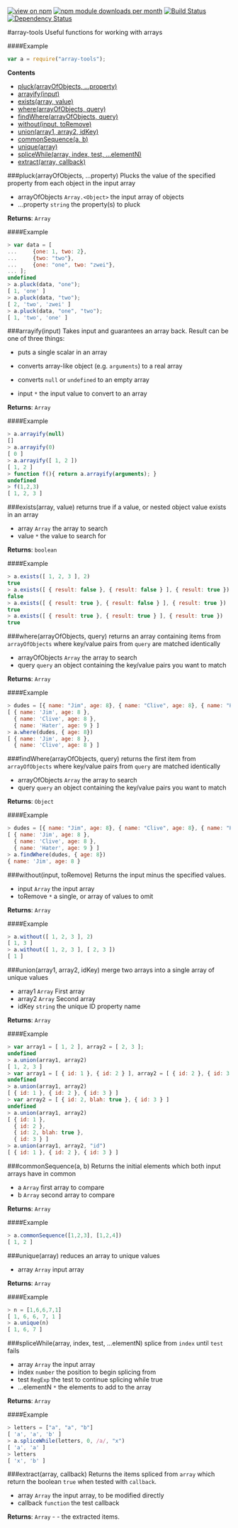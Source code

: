 [![view on npm](http://img.shields.io/npm/v/array-tools.svg)](https://www.npmjs.org/package/array-tools)
[![npm module downloads per month](http://img.shields.io/npm/dm/array-tools.svg)](https://www.npmjs.org/package/array-tools)
[![Build Status](https://travis-ci.org/75lb/array-tools.svg?branch=master)](https://travis-ci.org/75lb/array-tools)
[![Dependency Status](https://david-dm.org/75lb/array-tools.svg)](https://david-dm.org/75lb/array-tools)


#array-tools
Useful functions for working with arrays






####Example
```js
var a = require("array-tools");
```



**Contents**
* [pluck(arrayOfObjects, ...property)](#module_array-tools.pluck)
* [arrayify(input)](#module_array-tools.arrayify)
* [exists(array, value)](#module_array-tools.exists)
* [where(arrayOfObjects, query)](#module_array-tools.where)
* [findWhere(arrayOfObjects, query)](#module_array-tools.findWhere)
* [without(input, toRemove)](#module_array-tools.without)
* [union(array1, array2, idKey)](#module_array-tools.union)
* [commonSequence(a, b)](#module_array-tools.commonSequence)
* [unique(array)](#module_array-tools.unique)
* [spliceWhile(array, index, test, ...elementN)](#module_array-tools.spliceWhile)
* [extract(array, callback)](#module_array-tools.extract)







<a name="module_array-tools.pluck"></a>
###pluck(arrayOfObjects, ...property)
Plucks the value of the specified property from each object in the input array


- arrayOfObjects `Array.<Object>` the input array of objects  
- ...property `string` the property(s) to pluck  


**Returns**: `Array`

####Example
```js
> var data = [
...     {one: 1, two: 2},
...     {two: "two"},
...     {one: "one", two: "zwei"},
... ];
undefined
> a.pluck(data, "one");
[ 1, 'one' ]
> a.pluck(data, "two");
[ 2, 'two', 'zwei' ]
> a.pluck(data, "one", "two");
[ 1, 'two', 'one' ]
```



<a name="module_array-tools.arrayify"></a>
###arrayify(input)
Takes input and guarantees an array back. Result can be one of three things:

- puts a single scalar in an array
- converts array-like object (e.g. `arguments`) to a real array
- converts `null` or `undefined` to an empty array


- input `*` the input value to convert to an array  


**Returns**: `Array`

####Example
```js
> a.arrayify(null)
[]
> a.arrayify(0)
[ 0 ]
> a.arrayify([ 1, 2 ])
[ 1, 2 ]
> function f(){ return a.arrayify(arguments); }
undefined
> f(1,2,3)
[ 1, 2, 3 ]
```



<a name="module_array-tools.exists"></a>
###exists(array, value)
returns true if a value, or nested object value exists in an array


- array `Array` the array to search  
- value `*` the value to search for  


**Returns**: `boolean`

####Example
```js
> a.exists([ 1, 2, 3 ], 2)
true
> a.exists([ { result: false }, { result: false } ], { result: true })
false
> a.exists([ { result: true }, { result: false } ], { result: true })
true
> a.exists([ { result: true }, { result: true } ], { result: true })
true
```



<a name="module_array-tools.where"></a>
###where(arrayOfObjects, query)
returns an array containing items from `arrayOfObjects` where key/value pairs 
from `query` are matched identically


- arrayOfObjects `Array` the array to search  
- query `query` an object containing the key/value pairs you want to match  


**Returns**: `Array`

####Example
```js
> dudes = [{ name: "Jim", age: 8}, { name: "Clive", age: 8}, { name: "Hater", age: 9}]
[ { name: 'Jim', age: 8 },
  { name: 'Clive', age: 8 },
  { name: 'Hater', age: 9 } ]
> a.where(dudes, { age: 8})
[ { name: 'Jim', age: 8 },
  { name: 'Clive', age: 8 } ]
```



<a name="module_array-tools.findWhere"></a>
###findWhere(arrayOfObjects, query)
returns the first item from `arrayOfObjects` where key/value pairs 
from `query` are matched identically


- arrayOfObjects `Array` the array to search  
- query `query` an object containing the key/value pairs you want to match  


**Returns**: `Object`

####Example
```js
> dudes = [{ name: "Jim", age: 8}, { name: "Clive", age: 8}, { name: "Hater", age: 9}]
[ { name: 'Jim', age: 8 },
  { name: 'Clive', age: 8 },
  { name: 'Hater', age: 9 } ]
> a.findWhere(dudes, { age: 8})
{ name: 'Jim', age: 8 }
```



<a name="module_array-tools.without"></a>
###without(input, toRemove)
Returns the input minus the specified values.


- input `Array` the input array  
- toRemove `*` a single, or array of values to omit  


**Returns**: `Array`

####Example
```js
> a.without([ 1, 2, 3 ], 2)
[ 1, 3 ]
> a.without([ 1, 2, 3 ], [ 2, 3 ])
[ 1 ]
```



<a name="module_array-tools.union"></a>
###union(array1, array2, idKey)
merge two arrays into a single array of unique values


- array1 `Array` First array  
- array2 `Array` Second array  
- idKey `string` the unique ID property name  


**Returns**: `Array`

####Example
```js
> var array1 = [ 1, 2 ], array2 = [ 2, 3 ];
undefined
> a.union(array1, array2)
[ 1, 2, 3 ]
> var array1 = [ { id: 1 }, { id: 2 } ], array2 = [ { id: 2 }, { id: 3 } ];
undefined
> a.union(array1, array2)
[ { id: 1 }, { id: 2 }, { id: 3 } ]
> var array2 = [ { id: 2, blah: true }, { id: 3 } ]
undefined
> a.union(array1, array2)
[ { id: 1 },
  { id: 2 },
  { id: 2, blah: true },
  { id: 3 } ]
> a.union(array1, array2, "id")
[ { id: 1 }, { id: 2 }, { id: 3 } ]
```



<a name="module_array-tools.commonSequence"></a>
###commonSequence(a, b)
Returns the initial elements which both input arrays have in common


- a `Array` first array to compare  
- b `Array` second array to compare  


**Returns**: `Array`

####Example
```js
> a.commonSequence([1,2,3], [1,2,4])
[ 1, 2 ]
```



<a name="module_array-tools.unique"></a>
###unique(array)
reduces an array to unique values


- array `Array` input array  


**Returns**: `Array`

####Example
```js
> n = [1,6,6,7,1]
[ 1, 6, 6, 7, 1 ]
> a.unique(n)
[ 1, 6, 7 ]
```



<a name="module_array-tools.spliceWhile"></a>
###spliceWhile(array, index, test, ...elementN)
splice from `index` until `test` fails


- array `Array` the input array  
- index `number` the position to begin splicing from  
- test `RegExp` the test to continue splicing while true  
- ...elementN `*` the elements to add to the array  


**Returns**: `Array`

####Example
```js
> letters = ["a", "a", "b"]
[ 'a', 'a', 'b' ]
> a.spliceWhile(letters, 0, /a/, "x")
[ 'a', 'a' ]
> letters
[ 'x', 'b' ]
```



<a name="module_array-tools.extract"></a>
###extract(array, callback)
Returns the items spliced from `array` which return the boolean `true` when tested with `callback`.


- array `Array` the input array, to be modified directly  
- callback `function` the test callback  


**Returns**: `Array` - - the extracted items.











